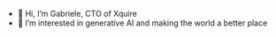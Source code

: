 - 👋 Hi, I’m Gabriele, CTO of Xquire
- 👀 I’m interested in generative AI and making the world a better place

<!---
xquire-gabriele/xquire-gabriele is a ✨ special ✨ repository because its `README.md` (this file) appears on your GitHub profile.
You can click the Preview link to take a look at your changes.
--->
